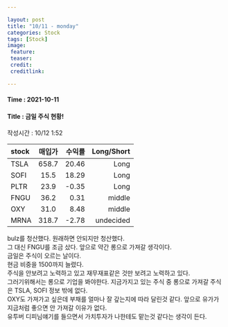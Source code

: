 ```yaml
---

layout: post
title: "10/11 - monday"
categories: Stock
tags: [Stock]
image:
 feature:
 teaser:
 credit:
 creditlink:

---
```


#### Time : 2021-10-11
#### Title : 금일 주식 현황!

작성시간 : 10/12 1:52<br>

| stock      | 매입가     | 수익률     | Long/Short     |
| :------------- | :----------: | -----------: | -----------: |
| TSLA | 658.7   | 20.46    | Long |
| SOFI   | 15.5 | 18.29 | Long |
| PLTR   | 23.9 | -0.35 | Long |
| FNGU   | 36.2 | 0.31 | middle |
| OXY   | 31.0 | 8.48 | middle |
| MRNA   | 318.7 | -2.78 |undecided |

bulz를 청산했다. 원래하면 안되지만 청산했다.<br>
그 대신 FNGU를 조금 샀다. 앞으로 약간 롱으로 가져갈 생각이다.<br>
금일은 주식이 오르는 날이다. <br>
현금 비중을 1500까지 늘렸다.<br>
주식을 안보려고 노력하고 있고 재무재표같은 것만 보려고 노력하고 있다.<br>
그러기위해서는 롱으로 기업을 봐야한다. 지금가지고 있는 주식 중 롱으로 가져갈 주식은 TSLA, SOFI 정보 밖에 없다.<br>
OXY도 가져가고 싶은데 부채를 얼마나 잘 갚는지에 따라 달린것 같다. 앞으로 유가가 지금처럼 좋으면 안 가져갈 이유가 없다.<br>
유투버 디피님얘기를 들으면서 가치투자가 나한테도 맡는것 같다는 생각이 든다.<br>
